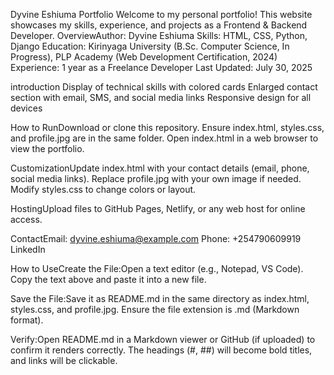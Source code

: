Dyvine Eshiuma Portfolio
Welcome to my personal portfolio! This website showcases my skills, experience, and projects as a Frontend & Backend Developer.
OverviewAuthor: Dyvine Eshiuma
Skills: HTML, CSS, Python, Django
Education: Kirinyaga University (B.Sc. Computer Science, In Progress), PLP Academy (Web Development Certification, 2024)
Experience: 1 year as a Freelance Developer
Last Updated: July 30, 2025

 introduction
Display of technical skills with colored cards
Enlarged contact section with email, SMS, and social media links
Responsive design for all devices

How to RunDownload or clone this repository.
Ensure index.html, styles.css, and profile.jpg are in the same folder.
Open index.html in a web browser to view the portfolio.

CustomizationUpdate index.html with your contact details (email, phone, social media links).
Replace profile.jpg with your own image if needed.
Modify styles.css to change colors or layout.

HostingUpload files to GitHub Pages, Netlify, or any web host for online access.

ContactEmail: dyvine.eshiuma@example.com
Phone: +254790609919
LinkedIn

How to UseCreate the File:Open a text editor (e.g., Notepad, VS Code).
Copy the text above and paste it into a new file.

Save the File:Save it as README.md in the same directory as index.html, styles.css, and profile.jpg.
Ensure the file extension is .md (Markdown format).

Verify:Open README.md in a Markdown viewer or GitHub (if uploaded) to confirm it renders correctly.
The headings (#, ##) will become bold titles, and links will be clickable.
